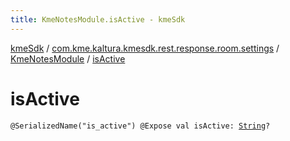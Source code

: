 ```yaml
---
title: KmeNotesModule.isActive - kmeSdk
---
```


[kmeSdk](../../index.html) / [com.kme.kaltura.kmesdk.rest.response.room.settings](../index.html) / [KmeNotesModule](index.html) / [isActive](./is-active.html)

# isActive

`@SerializedName("is_active") @Expose val isActive: `[`String`](https://kotlinlang.org/api/latest/jvm/stdlib/kotlin/-string/index.html)`?`